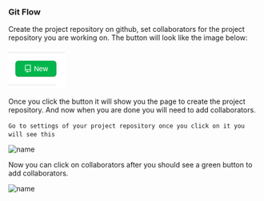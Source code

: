 ### Git Flow

Create the project repository on github, set collaborators for the project repository you are working on. The button will look like the image below: 

 ![name](https://github.com/zukelwa20/Tip-Of-The-Day/blob/adding-a-tip/img/repository-button.png)

 Once you click the button it will show you the page to create the project repository.
 And now when you are done you will need to add collaborators.

 ``` Go to settings of your project repository once you click on it you will see this ```  

 ![name](https://github.com/zukelwa20/Tip-Of-The-Day/blob/adding-a-tip/img/collaborators-image.png)

 Now you can click on collaborators after you should see a green button to add collaborators.

 ![name]()